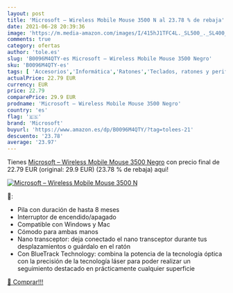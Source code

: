 ```yaml
---
layout: post
title: 'Microsoft – Wireless Mobile Mouse 3500 N al 23.78 % de rebaja'
date: 2021-06-28 20:39:36
image: 'https://m.media-amazon.com/images/I/415hJ1TFC4L._SL500_._SL400_.jpg'
comments: true
category: ofertas
author: 'tole.es'
slug: 'B0096M4QTY-es Microsoft – Wireless Mobile Mouse 3500 Negro'
sku: 'B0096M4QTY-es'
tags: [ 'Accesorios','Informática','Ratones','Teclados, ratones y periféricos de entrada','microsoft', ]
actualPrice: 22.79 EUR
currency: EUR
price: 22.79
comparePrice: 29.9 EUR
prodname: 'Microsoft – Wireless Mobile Mouse 3500 Negro'
country: 'es'
flag: '🇪🇸'
brand: 'Microsoft'
buyurl: 'https://www.amazon.es/dp/B0096M4QTY/?tag=tolees-21'
descuento: '23.78'
average: '23.97'
---
```


Tienes [Microsoft – Wireless Mobile Mouse 3500 Negro](https://www.amazon.es/dp/B0096M4QTY/?tag=tolees-21) con precio final de  22.79 EUR (original: 29.9 EUR) (23.78 %  de rebaja) aqui!

[![Microsoft – Wireless Mobile Mouse 3500 N](https://m.media-amazon.com/images/I/415hJ1TFC4L._SL500_._SL400_.jpg)](https://www.amazon.es/dp/B0096M4QTY/?tag=tolees-21)

🔎:

- Pila con duración de hasta 8 meses
- Interruptor de encendido/apagado
- Compatible con Windows y Mac
- Cómodo para ambas manos
- Nano transceptor: deja conectado el nano transceptor durante tus desplazamientos o guárdalo en el ratón
- Con BlueTrack Technology: combina la potencia de la tecnología óptica con la precisión de la tecnología láser para poder realizar un seguimiento destacado en prácticamente cualquier superficie

[🛒 Comprar!!!](https://www.amazon.es/dp/B0096M4QTY/?tag=tolees-21)
